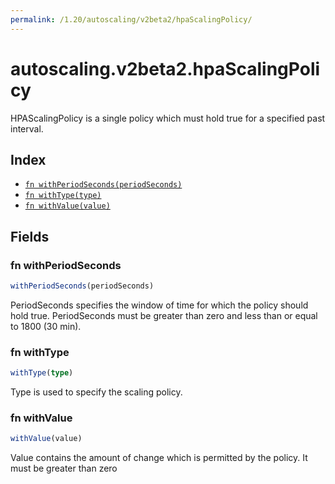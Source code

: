 ```yaml
---
permalink: /1.20/autoscaling/v2beta2/hpaScalingPolicy/
---
```


# autoscaling.v2beta2.hpaScalingPolicy

HPAScalingPolicy is a single policy which must hold true for a specified past interval.

## Index

* [`fn withPeriodSeconds(periodSeconds)`](#fn-withperiodseconds)
* [`fn withType(type)`](#fn-withtype)
* [`fn withValue(value)`](#fn-withvalue)

## Fields

### fn withPeriodSeconds

```ts
withPeriodSeconds(periodSeconds)
```

PeriodSeconds specifies the window of time for which the policy should hold true. PeriodSeconds must be greater than zero and less than or equal to 1800 (30 min).

### fn withType

```ts
withType(type)
```

Type is used to specify the scaling policy.

### fn withValue

```ts
withValue(value)
```

Value contains the amount of change which is permitted by the policy. It must be greater than zero